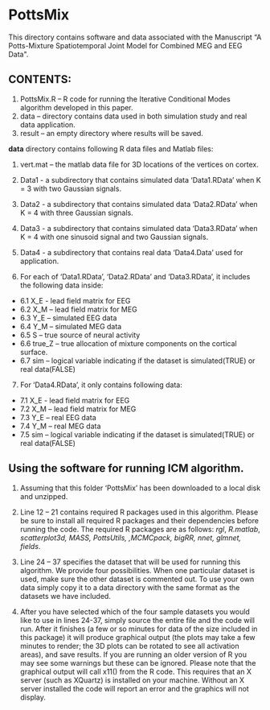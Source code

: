 # PottsMix

This directory contains software and data associated with the Manuscript “A Potts-Mixture Spatiotemporal Joint Model for Combined MEG and EEG Data".

## CONTENTS: 
1.	PottsMix.R – R code for running the Iterative Conditional Modes algorithm developed in this paper.
2.	data – directory contains data used in both simulation study and real data application.
3.	result – an empty directory where results will be saved.

**data**  directory contains following R data files and Matlab files:
1.	vert.mat –  the matlab data file for 3D locations of the vertices on cortex. 
2.	Data1 - a subdirectory that contains simulated data ‘Data1.RData’ when K = 3 with two Gaussian signals.
3.	Data2 - a subdirectory that contains simulated data ‘Data2.RData’ when K = 4 with three Gaussian signals.
4.	Data3 - a subdirectory that contains simulated data ‘Data3.RData’ when K = 4 with one sinusoid signal and two Gaussian signals.
5.	Data4 - a subdirectory that contains real data ‘Data4.Data’ used for application. 

6.	For each of ‘Data1.RData’, ‘Data2.RData’ and ‘Data3.RData’, it includes the following data inside:
  * 6.1	X_E - lead field matrix for EEG
  * 6.2	X_M – lead field matrix for MEG
  * 6.3	Y_E – simulated EEG data 
  * 6.4	Y_M – simulated MEG data 
  * 6.5	S – true source of neural activity
  * 6.6	true_Z – true allocation of  mixture components on the cortical surface.
  * 6.7	sim – logical variable indicating if the dataset is simulated(TRUE) or real data(FALSE)

7.	 For ‘Data4.RData’, it only contains following data:
  * 7.1	X_E - lead field matrix for EEG
  * 7.2	X_M – lead field matrix for MEG
  * 7.3	Y_E – real EEG data 
  * 7.4	Y_M – real MEG data 
  * 7.5	sim – logical variable indicating if the dataset is simulated(TRUE) or real data(FALSE)

## Using the software for running ICM algorithm.

1.	Assuming that this folder ‘PottsMix’ has been downloaded to a local disk and unzipped.

2.	Line 12 – 21 contains required R packages used in this algorithm. Please be sure to install all required R packages and their dependencies before running the code. The required R packages are as follows:  *rgl*, *R.matlab*, *scatterplot3d, MASS, PottsUtils, ,MCMCpack, bigRR, nnet, glmnet, fields*.

3.	Line 24 – 37 specifies the dataset that will be used for running this algorithm.  We provide four possibilities. When one particular dataset is used, make sure the other dataset is commented out. To use your own data simply copy it to a data directory with the same format as the datasets we have included.

4.	After you have selected which of the four sample datasets you would like to use in lines 24-37, simply source the entire file and the code will run. After it finishes (a few or so minutes for data of the size included in this package) it will produce graphical output (the plots may take a few minutes to render; the 3D plots can be rotated to see all activation areas), and save results.
If you are running an older version of R you may see some warnings but these can be ignored. Please note that the graphical output will call x11() from the R code. This requires that an X server (such as XQuartz) is installed on your machine. Without an X server installed the code will report an error and the graphics will not display.


